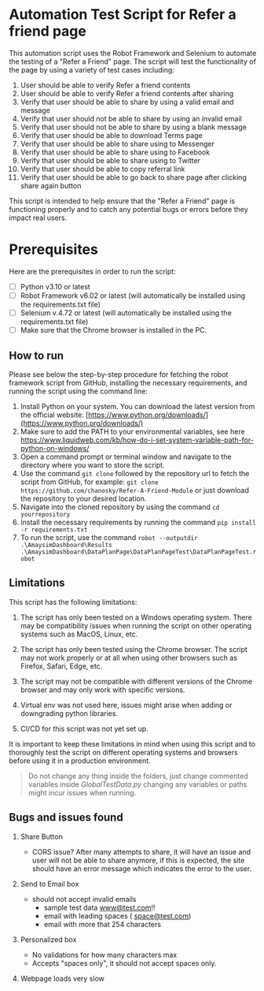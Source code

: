 # Automation Test Script for Refer a friend page

This automation script uses the Robot Framework and Selenium to automate the testing of a "Refer a Friend" page. The script will test the functionality of the page by using a variety of test cases including:

1. User should be able to verify Refer a friend contents
2. User should be able to verify Refer a friend contents after sharing
3. Verify that user should be able to share by using a valid email and message
4. Verify that user should not be able to share by using an invalid email
5. Verify that user should not be able to share by using a blank message
6. Verify that user should be able to download Terms page
7. Verify that user should be able to share using to Messenger
8. Verify that user should be able to share using to Facebook
9. Verify that user should be able to share using to Twitter
10. Verify that user should be able to copy referral link
11. Verify that user should be able to go back to share page after clicking share again button

This script is intended to help ensure that the "Refer a Friend" page is functioning properly and to catch any potential bugs or errors before they impact real users.

# Prerequisites

Here are the prerequisites in order to run the script:

 - [ ] Python v3.10 or latest
 - [ ] Robot Framework v6.02 or latest (will automatically be installed using the requirements.txt file)
 - [ ] Selenium v.4.72 or latest (will automatically be installed using the requirements.txt file)
 - [ ] Make sure that the Chrome browser is installed in the PC.

## How to run

Please see below the step-by-step procedure for fetching the robot framework script from GitHub, installing the necessary requirements, and running the script using the command line:

1. Install Python on your system. You can download the latest version from the official website: [https://www.python.org/downloads/](https://www.python.org/downloads/)
2. Make sure to add the PATH to your environmental variables, see here https://www.liquidweb.com/kb/how-do-i-set-system-variable-path-for-python-on-windows/
3. Open a command prompt or terminal window and navigate to the directory where you want to store the script.
4. Use the command `git clone` followed by the repository url to fetch the script from GitHub, for example: `git clone https://github.com/chanosky/Refer-A-Friend-Module` or just download the repository to your desired location.
5. Navigate into the cloned repository by using the command `cd yourrepository`
6. Install the necessary requirements by running the command `pip install -r requirements.txt`
7. To run the script, use the command `robot --outputdir .\AmaysimDashboard\Results .\AmaysimDashboard\DataPlanPage\DataPlanPageTest\DataPlanPageTest.robot`

## Limitations

This script has the following limitations:

1. The script has only been tested on a Windows operating system. There may be compatibility issues when running the script on other operating systems such as MacOS, Linux, etc.
    
2. The script has only been tested using the Chrome browser. The script may not work properly or at all when using other browsers such as Firefox, Safari, Edge, etc.
    
3. The script may not be compatible with different versions of the Chrome browser and may only work with specific versions.

4. Virtual env was not used here, issues might arise when adding or downgrading python libraries.

5. CI/CD for this script was not yet set up.
    
It is important to keep these limitations in mind when using this script and to thoroughly test the script on different operating systems and browsers before using it in a production environment.

> Do not change any thing inside the folders, just change commented variables inside *GlobalTestData.py* changing any variables or paths might incur issues when running.


## Bugs and issues found

1. Share Button
    - CORS issue? After many attempts to share, it will have an issue and user will not be able to share anymore, if this is expected, the site should have an error message which indicates the error to the user.

2. Send to Email box
    - should not accept invalid emails
        - sample test data www@test.com!!
        - email with leading spaces (   space@test.com)
        - email with more that 254 characters

3. Personalized box
    - No validations for how many characters max
    - Accepts "spaces only", it should not accept spaces only.
	
4. Webpage loads very slow
